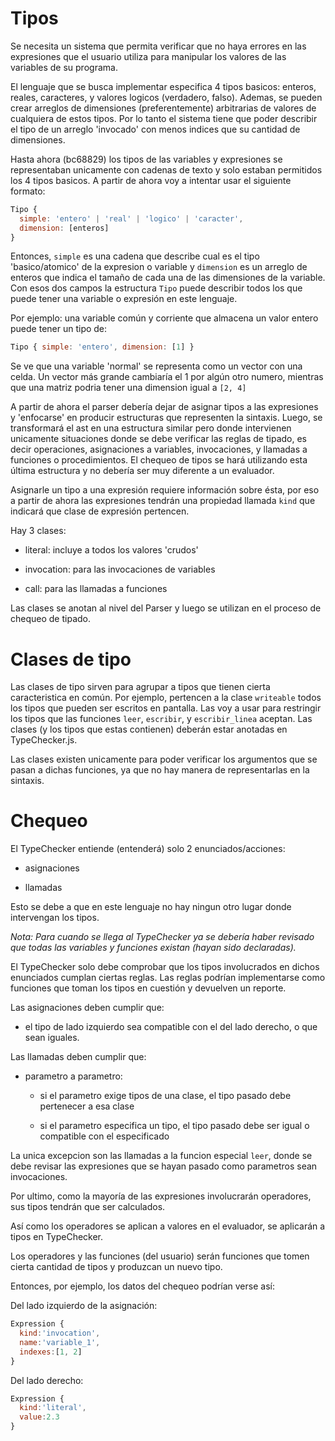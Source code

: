 # Tipos
Se necesita un sistema que permita verificar que no haya errores en las
expresiones que el usuario utiliza para manipular los valores de las variables
de su programa.

El lenguaje que se busca implementar especifica 4 tipos basicos: enteros,
reales, caracteres, y valores logicos (verdadero, falso). Ademas, se pueden
crear arreglos de dimensiones (preferentemente) arbitrarias de valores de
cualquiera de estos tipos. Por lo tanto el sistema tiene que poder describir
el tipo de un arreglo 'invocado' con menos indices que su cantidad de
dimensiones.

Hasta ahora (bc68829) los tipos de las variables y expresiones se representaban
unicamente con cadenas de texto y solo estaban permitidos los 4 tipos basicos.
A partir de ahora voy a intentar usar el siguiente formato:

```js
Tipo {
  simple: 'entero' | 'real' | 'logico' | 'caracter',
  dimension: [enteros]
}

```

Entonces, `simple` es una cadena que describe cual es el tipo 'basico/atomico'
de la expresion o variable y `dimension` es un arreglo de enteros que indica el
tamaño de cada una de las dimensiones de la variable. Con esos dos campos la
estructura `Tipo` puede describir todos los que puede tener una variable o
expresión en este lenguaje.

Por ejemplo: una variable común y corriente que almacena un valor entero puede
tener un tipo de:
```js
Tipo { simple: 'entero', dimension: [1] }
```
Se ve que una variable 'normal' se representa como un vector con una celda. Un
vector más grande cambiaría el 1 por algún otro numero, mientras que una matriz
podria tener una dimension igual a `[2, 4]`

A partir de ahora el parser debería dejar de asignar tipos a las expresiones
y 'enfocarse' en producir estructuras que representen la sintaxis. Luego, se
transformará el ast en una estructura similar pero donde intervienen
unicamente situaciones donde se debe verificar las reglas de tipado, es decir
operaciones, asignaciones a variables, invocaciones, y llamadas a funciones o
procedimientos. El chequeo de tipos se hará utilizando esta última estructura
y no debería ser muy diferente a un evaluador.

Asignarle un tipo a una expresión  requiere información sobre ésta, por eso a
partir de ahora las expresiones tendrán una propiedad llamada `kind` que
indicará que clase de expresión pertencen.

Hay 3 clases:

  - literal: incluye a todos los valores 'crudos'

  - invocation: para las invocaciones de variables

  - call: para las llamadas a funciones

Las clases se anotan al nivel del Parser y luego se utilizan en el proceso de
chequeo de tipado.

# Clases de tipo

Las clases de tipo sirven para agrupar a tipos que tienen cierta caracteristica
en común. Por ejemplo, pertencen a la clase `writeable` todos los tipos que
pueden ser escritos en pantalla. Las voy a usar para restringir los tipos que
las funciones `leer`, `escribir`, y `escribir_linea` aceptan. Las clases (y los
tipos que estas contienen) deberán estar anotadas en TypeChecker.js.

Las clases existen unicamente para poder verificar los argumentos que se pasan
a dichas funciones, ya que no hay manera de representarlas en la sintaxis.

# Chequeo

El TypeChecker entiende (entenderá) solo 2 enunciados/acciones:

  - asignaciones

  - llamadas

Esto se debe a que en este lenguaje no hay ningun otro lugar donde intervengan
los tipos.

_Nota: Para cuando se llega al TypeChecker ya se debería haber revisado que
todas las variables y funciones existan (hayan sido declaradas)._

El TypeChecker solo debe comprobar que los tipos involucrados en dichos
enunciados cumplan ciertas reglas. Las reglas podrían implementarse como
funciones que toman los tipos en cuestión y devuelven un reporte.

Las asignaciones deben cumplir que:

  - el tipo de lado izquierdo sea compatible con el del lado derecho, o que
  sean iguales.

Las llamadas deben cumplir que:

  - parametro a parametro:

    - si el parametro exige tipos de una clase, el tipo pasado debe pertenecer
    a esa clase

    - si el parametro especifica un tipo, el tipo pasado debe ser igual o
    compatible con el especificado

La unica excepcion son las llamadas a la funcion especial `leer`, donde se debe
revisar las expresiones que se hayan pasado como parametros sean invocaciones.

Por ultimo, como la mayoría de las expresiones involucrarán operadores,
sus tipos tendrán que ser calculados.

Así como los operadores se aplican a valores en el evaluador, se aplicarán a
tipos en TypeChecker.

Los operadores y las funciones (del usuario) serán funciones que tomen cierta
cantidad de tipos y produzcan un nuevo tipo.

Entonces, por ejemplo, los datos del chequeo podrían verse así:

Del lado izquierdo de la asignación:
```js
Expression {
  kind:'invocation',
  name:'variable_1',
  indexes:[1, 2]
}
```

Del lado derecho:
```js
Expression {
  kind:'literal',
  value:2.3
}

```
